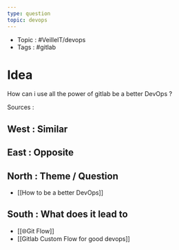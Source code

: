 ```yaml
---
type: question
topic: devops 
---
```

- Topic : #VeilleIT/devops 
- Tags : #gitlab 

# Idea


How can i use all the power of gitlab be a better DevOps ?


Sources :

## West : Similar

## East : Opposite

## North : Theme / Question

- [[How to be a better DevOps]]

## South : What does it lead to

- [[🌐Git Flow]]
- [[Gitlab Custom Flow for good devops]]



